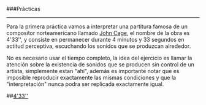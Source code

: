 ###Prácticas
***

Para la primera práctica vamos a interpretar una partitura famosa de un compositor norteamericano llamado
[John Cage](http://johncage.org/), el nombre de la obra es 4'33'', y consiste en permanecer durante 4 minutos y 33
segundos en actitud perceptiva, escuchando los sonidos que se produzcan alrededor.

No es necesario usar el tiempo completo, la idea del ejercicio es llamar la atención sobre la existencia de sonidos 
que se producen sin control de un artista, simplemente estan "ahí", además es importante notar que es imposible 
reproducir exactamente las mismas condiciones y que la "interpretación" nunca podra ser replicada exactamente igual.

##[4'33''](http://www.smartmusic.com/wp-content/uploads/2014/03/433-791x1024.png)
